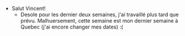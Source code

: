 - Salut Vincent!
	- Desole pour les dernier deux semaines, j'ai travaillé plus tard que prévu. Malhuersement, cette semaine est mon dernier semaine à Quebec (j'ai encore changer mes dates) :(